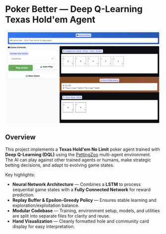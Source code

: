 # Poker Better — Deep Q-Learning Texas Hold'em Agent

![Gameplay Screenshot](static/gameplay.png)

## Overview
This project implements a **Texas Hold'em No Limit** poker agent trained with **Deep Q-Learning (DQL)** using the [PettingZoo](https://pettingzoo.farama.org/) multi-agent environment.  
The AI can play against other trained agents or humans, make strategic betting decisions, and adapt to evolving game states.

Key highlights:
- **Neural Network Architecture** — Combines a **LSTM** to process sequential game states with a **Fully Connected Network** for reward prediction.
- **Replay Buffer & Epsilon-Greedy Policy** — Ensures stable learning and exploration/exploitation balance.
- **Modular Codebase** — Training, environment setup, models, and utilities are split into separate files for clarity and reuse.
- **Hand Visualization** — Cleanly formatted hole and community card display for easy interpretation.

